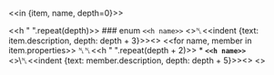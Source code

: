 <<in {item, name, depth=0}>>

<<h " ".repeat(depth)>> ### enum `<<h name>>`
   <<if item.description>>␤<<indent {text: item.description, depth: depth + 3}>><</if>>
   <<for name, member in item.properties>>
     ␤␤<<h " ".repeat(depth + 2)>> * **`<<h name>>`**
     <<if member.description>>\␤<<indent {text: member.description, depth: depth + 5}>><</if>>
   <</for>>
